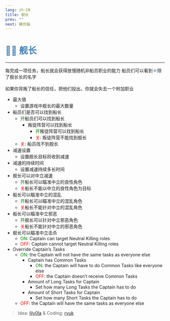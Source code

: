 ```yaml
---
lang: zh-CN
title: 舰长
prev: ""
next: 模仿猫
---
```


# <font color="#4682B4">👨‍✈️ 舰长</font> <Badge text="Power" type="tip" vertical="middle"/>

***

每完成一项任务，船长就会获得放慢随机非船员职业的能力 船员们可以看到<font color="#4682B4">☆</font>除了舰长长的名字<br><br>
如果你背叛了船长的信任，把他们投出，你就会失去一个附加职业

- 最大值
  - 设置游戏中舰长的最大数量
- 船员们是否可以找到船长
  - <font color=green>开</font>船员们可以找到船长
    - 叛徒阵营可以找到船长
      - <font color=green>开</font>叛徒阵营可以找到船长
      - <font color=red>关</font>: 叛徒阵营不能找到舰长
  - <font color=red>关</font>: 船员找不到舰长
- 减速设置
  - 设置舰长目标将收到减速
- 减速的持续时间
  - 设置减速持续多长时间
- 舰长可以对中立减速
  - <font color=green>开</font>船长可以瞄准中立的良性角色
  - <font color=red>关</font>船长不能以中立的良性角色为目标
- 船长可以瞄准中立的混乱
  - <font color=green>开</font>船长可以瞄准中立的混乱角色
  - <font color=red>关</font>船长不能针对中立的混乱角色
- 船长可以瞄准中立邪恶
  - <font color=green>开</font>舰长可以针对中立邪恶角色
  - <font color=red>关</font>船长不能针对中立的邪恶角色
- 舰长可以瞄准中立击杀
  - <font color=green>ON</font>: Captain can target Neutral Killing roles
  - <font color=red>OFF</font>: Captain cannot target Neutral Killing roles
- Override Captain’s Tasks
  - <font color=green>ON</font>: the Captain will not have the same tasks as everyone else
    - Captain has Common Tasks
      - <font color=green>ON</font>: the Captain will have to do Common Tasks like everyone else
      - <font color=red>OFF</font>: the Captain doesn’t receive Common Tasks
    - Amount of Long Tasks for Captain
      - Set how many Long Tasks the Captain has to do
    - Amount of Short Tasks for Captain
      - Set how many Short Tasks the Captain has to do
  - <font color=red>OFF</font>: the Captain will have the same tasks as everyone else

> Idea: [lily0la](#) & Coding: [ryuk](https://github.com/ryuk2098)
